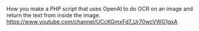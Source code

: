 How you make a PHP script that uses OpenAI to do OCR on an image and return the text from inside the image.
https://www.youtube.com/channel/UCcKGmxFd7_Ur70wcVWG1gxA
